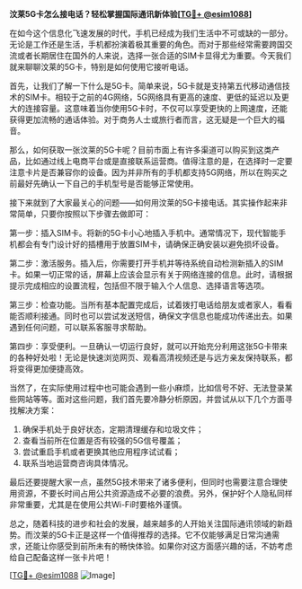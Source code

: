 **汶莱5G卡怎么接电话？轻松掌握国际通讯新体验[[TG💪+ @esim1088](https://t.me/s/esim1088)]**

在如今这个信息化飞速发展的时代，手机已经成为我们生活中不可或缺的一部分。无论是工作还是生活，手机都扮演着极其重要的角色。而对于那些经常需要跨国交流或者长期居住在国外的人来说，选择一张合适的SIM卡显得尤为重要。今天我们就来聊聊汶莱的5G卡，特别是如何使用它接听电话。

首先，让我们了解一下什么是5G卡。简单来说，5G卡就是支持第五代移动通信技术的SIM卡。相较于之前的4G网络，5G网络具有更高的速度、更低的延迟以及更大的连接容量。这意味着当你使用5G卡时，不仅可以享受更快的上网速度，还能获得更加流畅的通话体验。对于商务人士或旅行者而言，这无疑是一个巨大的福音。

那么，如何获取一张汶莱的5G卡呢？目前市面上有许多渠道可以购买到这类产品，比如通过线上电商平台或是直接联系运营商。值得注意的是，在选择时一定要注意卡片是否兼容你的设备。因为并非所有的手机都支持5G网络，所以在购买之前最好先确认一下自己的手机型号是否能够正常使用。

接下来就到了大家最关心的问题——如何用汶莱的5G卡接电话。其实操作起来非常简单，只要你按照以下步骤去做即可：

第一步：插入SIM卡。将新的5G卡小心地插入手机中。通常情况下，现代智能手机都会有专门设计好的插槽用于放置SIM卡，请确保正确安装以避免损坏设备。

第二步：激活服务。插入后，你需要打开手机并等待系统自动检测新插入的SIM卡。如果一切正常的话，屏幕上应该会显示有关于网络连接的信息。此时，请根据提示完成相应的设置流程，包括但不限于输入个人信息、选择语言等选项。

第三步：检查功能。当所有基本配置完成后，试着拨打电话给朋友或者家人，看看能否顺利接通。同时也可以尝试发送短信，确保文字信息也能成功传递出去。如果遇到任何问题，可以联系客服寻求帮助。

第四步：享受便利。一旦确认一切运行良好，就可以开始充分利用这张5G卡带来的各种好处啦！无论是快速浏览网页、观看高清视频还是与远方亲友保持联系，都将变得更加便捷高效。

当然了，在实际使用过程中也可能会遇到一些小麻烦，比如信号不好、无法登录某些网站等等。面对这些问题，我们首先要冷静分析原因，并尝试从以下几个方面寻找解决方案：

1. 确保手机处于良好状态，定期清理缓存和垃圾文件；
2. 查看当前所在位置是否有较强的5G信号覆盖；
3. 尝试重启手机或者更换其他应用程序试试看；
4. 联系当地运营商咨询具体情况。

最后还要提醒大家一点，虽然5G技术带来了诸多便利，但同时也需要注意合理使用资源，不要长时间占用公共资源造成不必要的浪费。另外，保护好个人隐私同样非常重要，尤其是在使用公共Wi-Fi时要格外谨慎。

总之，随着科技的进步和社会的发展，越来越多的人开始关注国际通讯领域的新趋势。而汶莱的5G卡正是这样一个值得推荐的选择。它不仅能够满足日常沟通需求，还能让你感受到前所未有的畅快体验。如果你对这方面感兴趣的话，不妨考虑给自己配备这样一张卡片吧！

[[TG💪+ @esim1088](https://t.me/s/esim1088) ![Image](https://i.postimg.cc/4NQfJmqS/Snipaste-2025-05-13-00-14-12.png)]